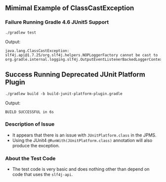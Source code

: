 ## Mimimal Example of ClassCastException

### Failure Running Gradle 4.6 JUnit5 Support
`./gradlew test`

Output:

    java.lang.ClassCastException: slf4j.api@1.7.25/org.slf4j.helpers.NOPLoggerFactory cannot be cast to org.gradle.internal.logging.slf4j.OutputEventListenerBackedLoggerContext
    
## Success Running Deprecated JUnit Platform Plugin
`./gradlew build -b build-junit-platform-plugin.gradle`

Output:

    BUILD SUCCESSFUL in 6s

### Description of Issue

*  It appears that there is an issue with `JUnitPlatform.class` in the JPMS.
*  Using the JUnit4 `@RunWith(JUnitPlatform.class)` annotation will also produce the exception. 

### About the Test Code
*  The test code is very basic and does nothing other than depend on code that uses the `slf4j-api`.
